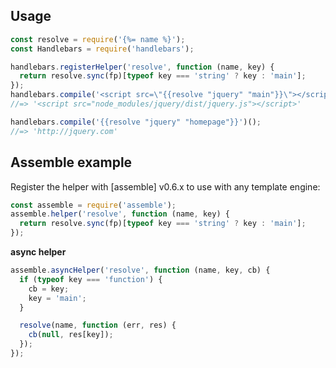 ## Usage

```js
const resolve = require('{%= name %}');
const Handlebars = require('handlebars');

handlebars.registerHelper('resolve', function (name, key) {
  return resolve.sync(fp)[typeof key === 'string' ? key : 'main'];
});
handlebars.compile('<script src=\"{{resolve "jquery" "main"}}\"></script>')();
//=> '<script src="node_modules/jquery/dist/jquery.js"></script>'

handlebars.compile('{{resolve "jquery" "homepage"}}')();
//=> 'http://jquery.com'
```

## Assemble example

Register the helper with [assemble] v0.6.x to use with any template engine:

```js
const assemble = require('assemble');
assemble.helper('resolve', function (name, key) {
  return resolve.sync(fp)[typeof key === 'string' ? key : 'main'];
});
```

**async helper**

```js
assemble.asyncHelper('resolve', function (name, key, cb) {
  if (typeof key === 'function') {
    cb = key;
    key = 'main';
  }

  resolve(name, function (err, res) {
    cb(null, res[key]);
  });
});
```